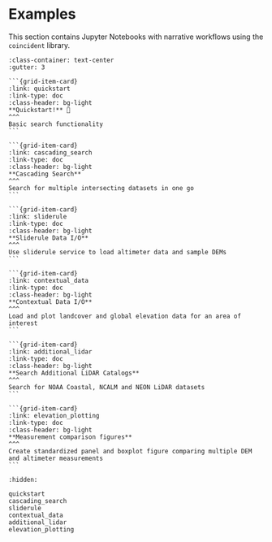# Examples

This section contains Jupyter Notebooks with narrative workflows using the
`coincident` library.

````{grid} 3
:class-container: text-center
:gutter: 3

```{grid-item-card}
:link: quickstart
:link-type: doc
:class-header: bg-light
**Quickstart!** 🚀
^^^
Basic search functionality
```

```{grid-item-card}
:link: cascading_search
:link-type: doc
:class-header: bg-light
**Cascading Search**
^^^
Search for multiple intersecting datasets in one go
```

```{grid-item-card}
:link: sliderule
:link-type: doc
:class-header: bg-light
**Sliderule Data I/O**
^^^
Use sliderule service to load altimeter data and sample DEMs
```

```{grid-item-card}
:link: contextual_data
:link-type: doc
:class-header: bg-light
**Contextual Data I/O**
^^^
Load and plot landcover and global elevation data for an area of interest
```

```{grid-item-card}
:link: additional_lidar
:link-type: doc
:class-header: bg-light
**Search Additional LiDAR Catalogs**
^^^
Search for NOAA Coastal, NCALM and NEON LiDAR datasets
```

```{grid-item-card}
:link: elevation_plotting
:link-type: doc
:class-header: bg-light
**Measurement comparison figures**
^^^
Create standardized panel and boxplot figure comparing multiple DEM and altimeter measurements
```

````

```{toctree}
:hidden:

quickstart
cascading_search
sliderule
contextual_data
additional_lidar
elevation_plotting
```
